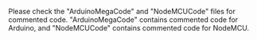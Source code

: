 Please check the "ArduinoMegaCode" and "NodeMCUCode" files for commented code.
"ArduinoMegaCode" contains commented code for Arduino, and "NodeMCUCode" contains commented code for NodeMCU.
